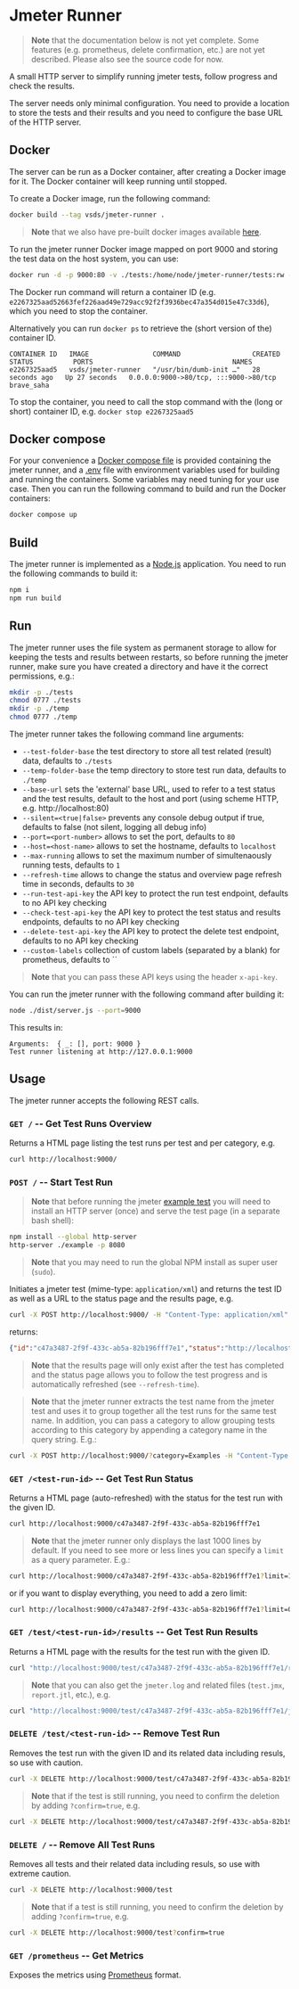 # Jmeter Runner
> **Note** that the documentation below is not yet complete. Some features (e.g. prometheus, delete confirmation, etc.) are not yet described. Please also see the source code for now.

A small HTTP server to simplify running jmeter tests, follow progress and check the results.

The server needs only minimal configuration. You need to provide a location to store the tests and their results and you need to configure the base URL of the HTTP server.

## Docker
The server can be run as a Docker container, after creating a Docker image for it. The Docker container will keep running until stopped.

To create a Docker image, run the following command:
```bash
docker build --tag vsds/jmeter-runner .
```
> **Note** that we also have pre-built docker images available [here](https://github.com/Informatievlaanderen/jmeter-runner/pkgs/container/jmeter-runner).

To run the jmeter runner Docker image mapped on port 9000 and storing the test data on the host system, you can use:
```bash
docker run -d -p 9000:80 -v ./tests:/home/node/jmeter-runner/tests:rw -v ./temp:/home/node/jmeter-runner/temp:rw -e BASE_URL=http://localhost:9000 vsds/jmeter-runner
```

The Docker run command will return a container ID (e.g. `e2267325aad52663fef226aad49e729acc92f2f3936bec47a354d015e47c33d6`), which you need to stop the container.

Alternatively you can run `docker ps` to retrieve the (short version of the) container ID.
```
CONTAINER ID   IMAGE                COMMAND                  CREATED          STATUS          PORTS                                   NAMES
e2267325aad5   vsds/jmeter-runner   "/usr/bin/dumb-init …"   28 seconds ago   Up 27 seconds   0.0.0.0:9000->80/tcp, :::9000->80/tcp   brave_saha
```
To stop the container, you need to call the stop command with the (long or short) container ID, e.g. `docker stop e2267325aad5`

## Docker compose
For your convenience a [Docker compose file](./docker-compose.yml) is provided containing the jmeter runner, and a [.env](./.env) file with environment variables used for building and running the containers. Some variables may need tuning for your use case. Then you can run the following command to build and run the Docker containers:

```bash
docker compose up
```

## Build
The jmeter runner is implemented as a [Node.js](https://nodejs.org/en/) application.
You need to run the following commands to build it:
```bash
npm i
npm run build
```

## Run
The jmeter runner uses the file system as permanent storage to allow for keeping the tests and results between restarts, so before running the jmeter runner, make sure you have created a directory and have it the correct permissions, e.g.:
```bash
mkdir -p ./tests
chmod 0777 ./tests
mkdir -p ./temp
chmod 0777 ./temp
```

The jmeter runner takes the following command line arguments:
* `--test-folder-base` the test directory to store all test related (result) data, defaults to `./tests`
* `--temp-folder-base` the temp directory to store test run data, defaults to `./temp`
* `--base-url` sets the 'external' base URL, used to refer to a test status and the test results, default to the host and port (using scheme HTTP, e.g. http://localhost:80)
* `--silent=<true|false>` prevents any console debug output if true, defaults to false (not silent, logging all debug info)
* `--port=<port-number>` allows to set the port, defaults to `80`
* `--host=<host-name>` allows to set the hostname, defaults to `localhost`
* `--max-running` allows to set the maximum number of simultenaously running tests, defaults to `1`
* `--refresh-time` allows to change the status and overview page refresh time in seconds, defaults to `30`
* `--run-test-api-key` the API key to protect the run test endpoint, defaults to no API key checking
* `--check-test-api-key` the API key to protect the test status and results endpoints, defaults to no API key checking
* `--delete-test-api-key` the API key to protect the delete test endpoint, defaults to no API key checking
* `--custom-labels` collection of custom labels (separated by a blank) for prometheus, defaults to ``

> **Note** that you can pass these API keys using the header `x-api-key`.

You can run the jmeter runner with the following command after building it:
```bash
node ./dist/server.js --port=9000
```
This results in:
```
Arguments:  { _: [], port: 9000 }
Test runner listening at http://127.0.0.1:9000
```

## Usage
The jmeter runner accepts the following REST calls.

### `GET /` -- Get Test Runs Overview
Returns a HTML page listing the test runs per test and per category, e.g.
```bash
curl http://localhost:9000/
```

### `POST /` -- Start Test Run
> **Note** that before running the jmeter [example test](./example.jmx) you will need to install an HTTP server (once) and serve the test page (in a separate bash shell):
```bash
npm install --global http-server
http-server ./example -p 8080
```
> **Note** that you may need to run the global NPM install as super user (`sudo`).

Initiates a jmeter test (mime-type: `application/xml`) and returns the test ID as well as a URL to the status page and the results page, e.g.
```bash
curl -X POST http://localhost:9000/ -H "Content-Type: application/xml" --data "@./example.jmx"
```
returns:
```json
{"id":"c47a3487-2f9f-433c-ab5a-82b196fff7e1","status":"http://localhost:9000/test/c47a3487-2f9f-433c-ab5a-82b196fff7e1","results":"http://localhost:9000/test/c47a3487-2f9f-433c-ab5a-82b196fff7e1/results/"}
```

> **Note** that the results page will only exist after the test has completed and the status page allows you to follow the test progress and is automatically refreshed (see `--refresh-time`).

> **Note** that the jmeter runner extracts the test name from the jmeter test and uses it to group together all the test runs for the same test name. In addition, you can pass a category to allow grouping tests according to this category by appending a category name in the query string. E.g.:
```bash
curl -X POST http://localhost:9000/?category=Examples -H "Content-Type: application/xml" --data "@./example.jmx"
```

### `GET /<test-run-id>` -- Get Test Run Status
Returns a HTML page (auto-refreshed) with the status for the test run with the given ID.
```bash
curl http://localhost:9000/c47a3487-2f9f-433c-ab5a-82b196fff7e1
```
> **Note** that the jmeter runner only displays the last 1000 lines by default. If you need to see more or less lines you can specify a `limit` as a query parameter. E.g.:
```bash
curl http://localhost:9000/c47a3487-2f9f-433c-ab5a-82b196fff7e1?limit=100
```
or if you want to display everything, you need to add a zero limit:
```bash
curl http://localhost:9000/c47a3487-2f9f-433c-ab5a-82b196fff7e1?limit=0
```

### `GET /test/<test-run-id>/results` -- Get Test Run Results
Returns a HTML page with the results for the test run with the given ID.
```bash
curl "http://localhost:9000/test/c47a3487-2f9f-433c-ab5a-82b196fff7e1/results"
```
> **Note** that you can also get the `jmeter.log` and related files (`test.jmx`, `report.jtl`, etc.), e.g.
```bash
curl "http://localhost:9000/test/c47a3487-2f9f-433c-ab5a-82b196fff7e1/jmeter.log"
```

### `DELETE /test/<test-run-id>` -- Remove Test Run
Removes the test run with the given ID and its related data including resuls, so use with caution.
```bash
curl -X DELETE http://localhost:9000/test/c47a3487-2f9f-433c-ab5a-82b196fff7e1
```
> **Note** that if the test is still running, you need to confirm the deletion by adding `?confirm=true`, e.g.
```bash
curl -X DELETE http://localhost:9000/test/c47a3487-2f9f-433c-ab5a-82b196fff7e1?confirm=true
```

### `DELETE /` -- Remove All Test Runs
Removes all tests and their related data including resuls, so use with extreme caution.
```bash
curl -X DELETE http://localhost:9000/test
```
> **Note** that if a test is still running, you need to confirm the deletion by adding `?confirm=true`, e.g.
```bash
curl -X DELETE http://localhost:9000/test?confirm=true
```

### `GET /prometheus` -- Get Metrics
Exposes the metrics using [Prometheus](https://prometheus.io/) format.
